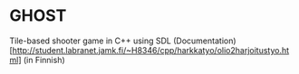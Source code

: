 # GHOST
Tile-based shooter game in C++ using SDL
(Documentation)[http://student.labranet.jamk.fi/~H8346/cpp/harkkatyo/olio2harjoitustyo.html] (in Finnish)
